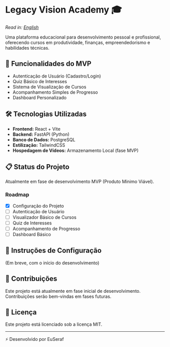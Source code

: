 # Legacy Vision Academy 🎓
*Read in: [English](README.md)*

Uma plataforma educacional para desenvolvimento pessoal e profissional, oferecendo cursos em produtividade, finanças, empreendedorismo e habilidades técnicas.

## 🚀 Funcionalidades do MVP
- Autenticação de Usuário (Cadastro/Login)
- Quiz Básico de Interesses
- Sistema de Visualização de Cursos
- Acompanhamento Simples de Progresso
- Dashboard Personalizado

## 🛠️ Tecnologias Utilizadas
- **Frontend:** React + Vite
- **Backend:** FastAPI (Python)
- **Banco de Dados:** PostgreSQL
- **Estilização:** TailwindCSS
- **Hospedagem de Vídeos:** Armazenamento Local (fase MVP)

## 📋 Status do Projeto
Atualmente em fase de desenvolvimento MVP (Produto Mínimo Viável).

### Roadmap
- [x] Configuração do Projeto
- [ ] Autenticação de Usuário
- [ ] Visualizador Básico de Cursos
- [ ] Quiz de Interesses
- [ ] Acompanhamento de Progresso
- [ ] Dashboard Básico

## 🔧 Instruções de Configuração
(Em breve, com o início do desenvolvimento)

## 👥 Contribuições
Este projeto está atualmente em fase inicial de desenvolvimento. Contribuições serão bem-vindas em fases futuras.

## 📝 Licença
Este projeto está licenciado sob a licença MIT.

---
⚡ Desenvolvido por EuSeraf

